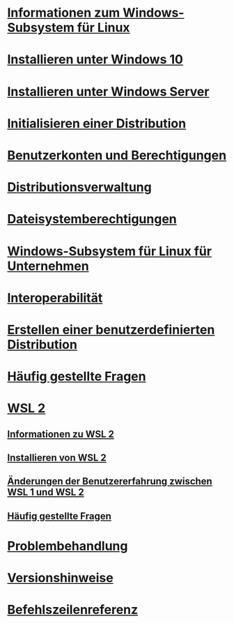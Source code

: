 # [Informationen zum Windows-Subsystem für Linux](./about.md)
# [Installieren unter Windows 10](./install-win10.md)
# [Installieren unter Windows Server](./install-on-server.md)
# [Initialisieren einer Distribution](./initialize-distro.md)
# [Benutzerkonten und Berechtigungen](./user-support.md)
# [Distributionsverwaltung](./wsl-config.md)
# [Dateisystemberechtigungen](./file-permissions.md)
# [Windows-Subsystem für Linux für Unternehmen](./enterprise.md)
# [Interoperabilität](./interop.md)
# [Erstellen einer benutzerdefinierten Distribution](./build-custom-distro.md)
# [Häufig gestellte Fragen](./faq.md)
# [WSL 2](./wsl2-index.md)
## [Informationen zu WSL 2](./wsl2-about.md)
## [Installieren von WSL 2](./wsl2-install.md)
## [Änderungen der Benutzererfahrung zwischen WSL 1 und WSL 2](./wsl2-ux-changes.md)
## [Häufig gestellte Fragen](./wsl2-faq.md)

# [Problembehandlung](./troubleshooting.md)
# [Versionshinweise](./release-notes.md)
# [Befehlszeilenreferenz](./reference.md)